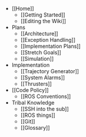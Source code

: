 * [[Home]]
    * [[Getting Started]]
    * [[Editing the Wiki]]
* Plans
    * [[Architecture]]
    * [[Exception Handling]]
    * [[Implementation Plans]]
    * [[Stretch Goals]]
    * [[Simulation]]
* Implementation
    * [[Trajectory Generator]]
    * [[System Alarms]]
    * [[Thrusters]]
* [[Code Policy]]
    * [[ROS Conventions]]
* Tribal Knowledge
    * [[SSH into the sub]]
    * [[ROS things]]
    * [[Git]]
    * [[Glossary]]